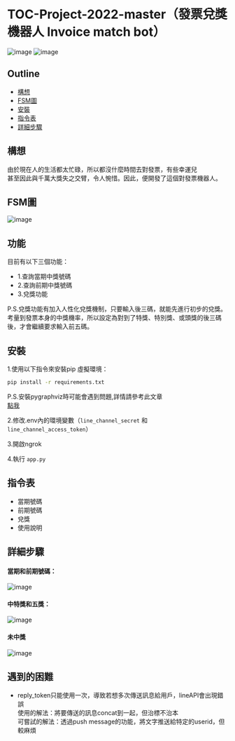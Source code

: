 # TOC-Project-2022-master（發票兌獎機器人 Invoice match bot）

![image](https://img.shields.io/badge/Python-FFD43B?style=for-the-badge&logo=python&logoColor=blue)
![image](https://img.shields.io/badge/Line-00C300?style=for-the-badge&logo=line&logoColor=white)

## Outline

- [構想](#構想)
- [FSM圖](#FSM圖)
- [安裝](#安裝)
- [指令表](#指令表)
- [詳細步驟](#詳細步驟)

## 構想

由於現在人的生活都太忙碌，所以都沒什麼時間去對發票，有些幸運兒<br>
甚至因此與千萬大獎失之交臂，令人惋惜。因此，便開發了這個對發票機器人。

## FSM圖

![image](https://github.com/a9677560/TOC-Project-2022-master/blob/main/fsm.png)

## 功能

目前有以下三個功能：
- 1.查詢當期中獎號碼
- 2.查詢前期中獎號碼
- 3.兌獎功能

P.S.兌獎功能有加入人性化兌獎機制，只要輸入後三碼，就能先進行初步的兌獎。
<br>考量到發票本身的中獎機率，所以設定為對到了特獎、特別獎、或頭獎的後三碼後，才會繼續要求輸入前五碼。

## 安裝

1.使用以下指令來安裝pip 虛擬環境：
```sh
pip install -r requirements.txt
```
P.S.安裝pygraphviz時可能會遇到問題,詳情請參考此文章<br>
[點我](https://pygraphviz.github.io/documentation/stable/install.html)

2.修改.env內的環境變數（`line_channel_secret` 和 `line_channel_access_token`）

3.開啟ngrok

4.執行 `app.py`

## 指令表
- 當期號碼
- 前期號碼
- 兌獎
- 使用說明

## 詳細步驟
#### 當期和前期號碼：
![image](https://github.com/a9677560/TOC-Project-2022-master/blob/main/img/pic1.jpg)
#### 中特獎和五獎：
![image](https://github.com/a9677560/TOC-Project-2022-master/blob/main/img/pic2.jpg)
#### 未中獎
![image](https://github.com/a9677560/TOC-Project-2022-master/blob/main/img/pic3.jpg)

## 遇到的困難
- reply_token只能使用一次，導致若想多次傳送訊息給用戶，lineAPI會出現錯誤<br>
使用的解法：將要傳送的訊息concat到一起，但治標不治本<br>
可嘗試的解法：透過push message的功能，將文字推送給特定的userid，但較麻煩

